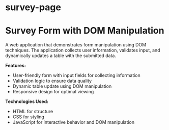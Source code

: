 # survey-page
# Survey Form with DOM Manipulation

A web application that demonstrates form manipulation using DOM techniques. 
The application collects user information, validates input, and dynamically updates a table with the submitted data.

**Features:**

* User-friendly form with input fields for collecting information
* Validation logic to ensure data quality
* Dynamic table update using DOM manipulation
* Responsive design for optimal viewing

**Technologies Used:**

* HTML for structure
* CSS for styling
* JavaScript for interactive behavior and DOM manipulation

